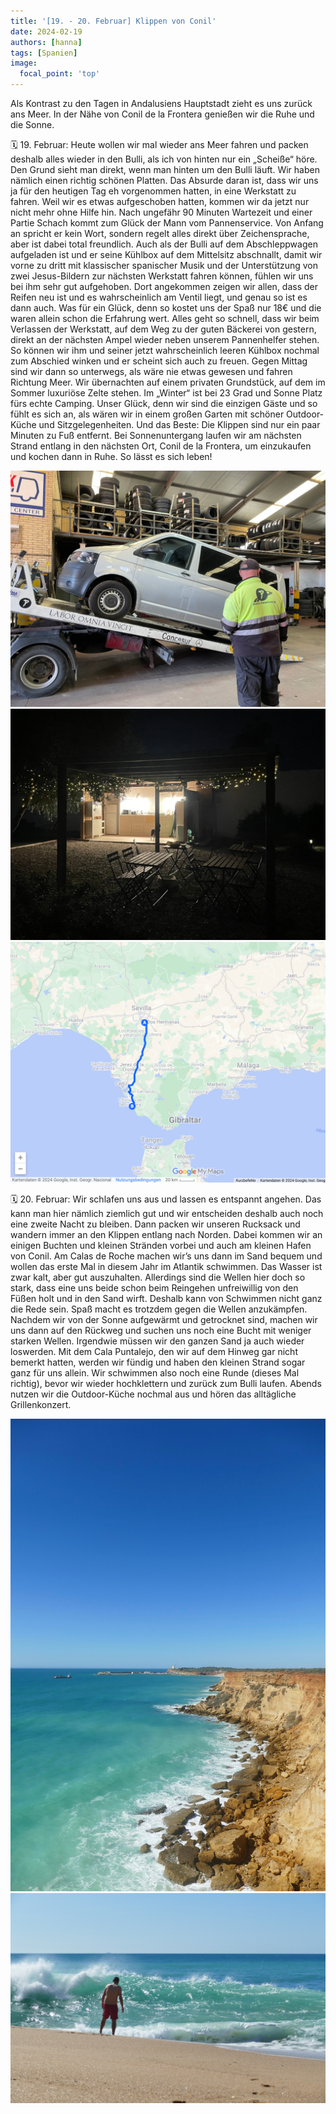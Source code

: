 ```yaml
---
title: '[19. - 20. Februar] Klippen von Conil'
date: 2024-02-19
authors: [hanna]
tags: [Spanien]
image:
  focal_point: 'top'
---
```

Als Kontrast zu den Tagen in Andalusiens Hauptstadt zieht es uns zurück ans Meer. In der Nähe von Conil de la Frontera genießen wir die Ruhe und die Sonne.

<!--more-->

🗓️ 19. Februar: Heute wollen wir mal wieder ans Meer fahren und packen deshalb alles wieder in den Bulli, als ich von hinten nur ein „Scheiße“ höre. Den Grund sieht man direkt, wenn man hinten um den Bulli läuft. Wir haben nämlich einen richtig schönen Platten. Das Absurde daran ist, dass wir uns ja für den heutigen Tag eh vorgenommen hatten, in eine Werkstatt zu fahren. Weil wir es etwas aufgeschoben hatten, kommen wir da jetzt nur nicht mehr ohne Hilfe hin. Nach ungefähr 90 Minuten Wartezeit und einer Partie Schach kommt zum Glück der Mann vom Pannenservice. Von Anfang an spricht er kein Wort, sondern regelt alles direkt über Zeichensprache, aber ist dabei total freundlich. Auch als der Bulli auf dem Abschleppwagen aufgeladen ist und er seine Kühlbox auf dem Mittelsitz abschnallt, damit wir vorne zu dritt mit klassischer spanischer Musik und der Unterstützung von zwei Jesus-Bildern zur nächsten Werkstatt fahren können, fühlen wir uns bei ihm sehr gut aufgehoben. Dort angekommen zeigen wir allen, dass der Reifen neu ist und es wahrscheinlich am Ventil liegt, und genau so ist es dann auch. Was für ein Glück, denn so kostet uns der Spaß nur 18€ und die waren allein schon die Erfahrung wert. Alles geht so schnell, dass wir beim Verlassen der Werkstatt, auf dem Weg zu der guten Bäckerei von gestern, direkt an der nächsten Ampel wieder neben unserem Pannenhelfer stehen. So können wir ihm und seiner jetzt wahrscheinlich leeren Kühlbox nochmal zum Abschied winken und er scheint sich auch zu freuen. Gegen Mittag sind wir dann so unterwegs, als wäre nie etwas gewesen und fahren Richtung Meer. Wir übernachten auf einem privaten Grundstück, auf dem im Sommer luxuriöse Zelte stehen. Im „Winter“ ist bei 23 Grad und Sonne Platz fürs echte Camping. Unser Glück, denn wir sind die einzigen Gäste und so fühlt es sich an, als wären wir in einem großen Garten mit schöner Outdoor-Küche und Sitzgelegenheiten. Und das Beste: Die Klippen sind nur ein paar Minuten zu Fuß entfernt. Bei Sonnenuntergang laufen wir am nächsten Strand entlang in den nächsten Ort, Conil de la Frontera, um einzukaufen und kochen dann in Ruhe. So lässt es sich leben!

<img src="Bulli.jpg" alt="Bulli" caption="">

<img src="Kueche.jpg" alt="Küche" caption=" ">

<img src="Route_19.02.24.jpg" alt="Route" caption=" ">

🗓️ 20. Februar: Wir schlafen uns aus und lassen es entspannt angehen. Das kann man hier nämlich ziemlich gut und wir entscheiden deshalb auch noch eine zweite Nacht zu bleiben. Dann packen wir unseren Rucksack und wandern immer an den Klippen entlang nach Norden. Dabei kommen wir an einigen Buchten und kleinen Stränden vorbei und auch am kleinen Hafen von Conil. Am Calas de Roche machen wir’s uns dann im Sand bequem und wollen das erste Mal in diesem Jahr im Atlantik schwimmen. Das Wasser ist zwar kalt, aber gut auszuhalten. Allerdings sind die Wellen hier doch so stark, dass eine uns beide schon beim Reingehen unfreiwillig von den Füßen holt und in den Sand wirft. Deshalb kann von Schwimmen nicht ganz die Rede sein. Spaß macht es trotzdem gegen die Wellen anzukämpfen. Nachdem wir von der Sonne aufgewärmt und getrocknet sind, machen wir uns dann auf den Rückweg und suchen uns noch eine Bucht mit weniger starken Wellen. Irgendwie müssen wir den ganzen Sand ja auch wieder loswerden. Mit dem Cala Puntalejo, den wir auf dem Hinweg gar nicht bemerkt hatten, werden wir fündig und haben den kleinen Strand sogar ganz für uns allein. Wir schwimmen also noch eine Runde (dieses Mal richtig), bevor wir wieder hochklettern und zurück zum Bulli laufen. Abends nutzen wir die Outdoor-Küche nochmal aus und hören das alltägliche Grillenkonzert.

<img src="Klippen.jpg" alt="Klippen" caption="">

<img src="Welle.jpg" alt="Welle" caption="">
